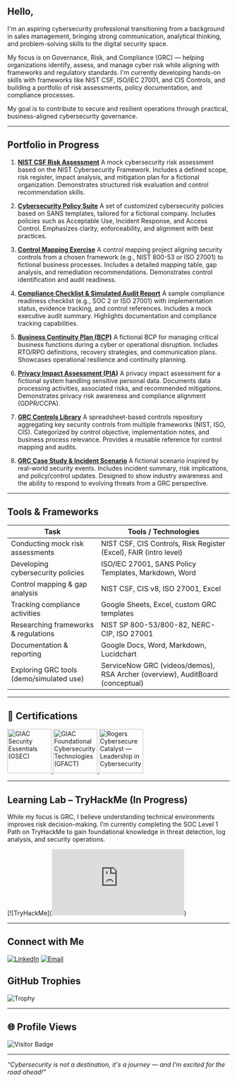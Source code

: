 ## Hello,

I'm an aspiring cybersecurity professional transitioning from a background in sales management, bringing strong communication, analytical thinking, and problem-solving skills to the digital security space.

My focus is on Governance, Risk, and Compliance (GRC) — helping organizations identify, assess, and manage cyber risk while aligning with frameworks and regulatory standards. I'm currently developing hands-on skills with frameworks like NIST CSF, ISO/IEC 27001, and CIS Controls, and building a portfolio of risk assessments, policy documentation, and compliance processes.

My goal is to contribute to secure and resilient operations through practical, business-aligned cybersecurity governance.

---

## Portfolio in Progress

1. [**NIST CSF Risk Assessment**](./portfolio/NIST%20CSF-Based%20Risk%20Assessment.md)
   A mock cybersecurity risk assessment based on the NIST Cybersecurity Framework. Includes a defined scope, risk register, impact analysis, and mitigation plan for a fictional organization.
   Demonstrates structured risk evaluation and control recommendation skills.

2. [**Cybersecurity Policy Suite**](./portfolio/Cybersecurity%20Policy%20Suite.md)
   A set of customized cybersecurity policies based on SANS templates, tailored for a fictional company. Includes policies such as Acceptable Use, Incident Response, and Access Control.
   Emphasizes clarity, enforceability, and alignment with best practices.

3. [**Control Mapping Exercise**](./portfolio/Control%20Mapping%20Exercise.md)
   A control mapping project aligning security controls from a chosen framework (e.g., NIST 800-53 or ISO 27001) to fictional business processes. Includes a detailed mapping table, gap analysis, and remediation recommendations.
   Demonstrates control identification and audit readiness.

4. [**Compliance Checklist & Simulated Audit Report**](./portfolio/Compliance%20Checklist%20%26%20Simulated%20Audit%20Report.md)
   A sample compliance readiness checklist (e.g., SOC 2 or ISO 27001) with implementation status, evidence tracking, and control references. Includes a mock executive audit summary.
   Highlights documentation and compliance tracking capabilities.

5. [**Business Continuity Plan (BCP)**](./portfolio/Business%20Continuity%20Plan%20%28BCP%29.md)
   A fictional BCP for managing critical business functions during a cyber or operational disruption. Includes RTO/RPO definitions, recovery strategies, and communication plans.
   Showcases operational resilience and continuity planning.

6. [**Privacy Impact Assessment (PIA)**](./portfolio/Privacy%20Impact%20Assessment%20%28PIA%29.md)
   A privacy impact assessment for a fictional system handling sensitive personal data. Documents data processing activities, associated risks, and recommended mitigations.
   Demonstrates privacy risk awareness and compliance alignment (GDPR/CCPA).

7. [**GRC Controls Library**](./portfolio/Controls%20Library%20Spreadsheet.md)
   A spreadsheet-based controls repository aggregating key security controls from multiple frameworks (NIST, ISO, CIS). Categorized by control objective, implementation notes, and business process relevance.
   Provides a reusable reference for control mapping and audits.

8. [**GRC Case Study & Incident Scenario**](./portfolio/GRC%20Case%20Study%20Writeup.md)
   A fictional scenario inspired by real-world security events. Includes incident summary, risk implications, and policy/control updates.
   Designed to show industry awareness and the ability to respond to evolving threats from a GRC perspective.
   
---

## Tools & Frameworks

| Task                                     | Tools / Technologies                                                          |
| ---------------------------------------- | ----------------------------------------------------------------------------- |
| Conducting mock risk assessments         | NIST CSF, CIS Controls, Risk Register (Excel), FAIR (intro level)             |
| Developing cybersecurity policies        | ISO/IEC 27001, SANS Policy Templates, Markdown, Word                          |
| Control mapping & gap analysis           | NIST CSF, CIS v8, ISO 27001, Excel                                            |
| Tracking compliance activities           | Google Sheets, Excel, custom GRC templates                                    |
| Researching frameworks & regulations     | NIST SP 800-53/800-82, NERC-CIP, ISO 27001                                    |
| Documentation & reporting                | Google Docs, Word, Markdown, Lucidchart                                       |
| Exploring GRC tools (demo/simulated use) | ServiceNow GRC (videos/demos), RSA Archer (overview), AuditBoard (conceptual) |

---

## 🏅 Certifications 

<a href="https://www.giac.org/certifications/security-essentials-gsec/">
  <img src="https://images.credly.com/images/8e6bde54-8a33-4ec0-9d70-90fcde581bcf/image.png" alt="GIAC Security Essentials (GSEC)" width="100"/>
</a>
<a href="https://www.giac.org/certifications/foundational-cybersecurity-technologies-gfact/">
  <img src="https://images.credly.com/images/2d9b3293-9295-4ac3-a326-1bb7013225a4/image.png" alt="GIAC Foundational Cybersecurity Technologies (GFACT)" width="100"/>
</a>
<a href="https://cybersecurecatalyst.ca/clic/">
  <img src="https://cybersecurecatalyst.ca/wp-content/uploads/2023/03/CLIC-Badge_Transparent-1.webp" alt="Rogers Cybersecure Catalyst — Leadership in Cybersecurity" width="100"/>
</a>


---

## Learning Lab – TryHackMe (In Progress)

While my focus is GRC, I believe understanding technical environments improves risk decision-making. I’m currently completing the SOC Level 1 Path on TryHackMe to gain foundational knowledge in threat detection, log analysis, and security operations.

[![TryHackMe](<iframe src="https://tryhackme.com/api/v2/badges/public-profile?userPublicId=3720994" style='border:none;'></iframe>)

---
## Connect with Me

[![LinkedIn](https://img.shields.io/badge/LinkedIn-blue?style=for-the-badge&logo=linkedin)](www.linkedin.com/in/rozacalloway)
[![Email](https://img.shields.io/badge/Email-D14836?style=for-the-badge&logo=gmail&logoColor=white)](mailto:rozacalloway@gmail.com)

## GitHub Trophies

![Trophy](https://github-profile-trophy.vercel.app/?username=LockGrid&theme=tokyonight&no-frame=true&no-bg=true&margin-w=4)

---

## 🌐 Profile Views

![Visitor Badge](https://visitor-badge.laobi.icu/badge?page_id=LockGrid.LockGrid)

---

*“Cybersecurity is not a destination, it's a journey — and I’m excited for the road ahead!”*
